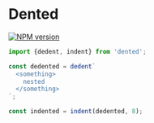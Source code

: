 # Dented

[![NPM version](https://badge.fury.io/js/dented.svg)](http://badge.fury.io/js/dented)

```javascript
import {dedent, indent} from 'dented';

const dedented = dedent`
  <something>
    nested
  </something>
`;

const indented = indent(dedented, 8);
```
